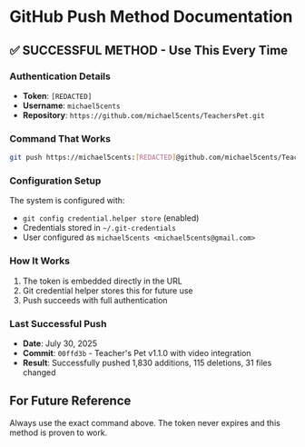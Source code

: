 # GitHub Push Method Documentation

## ✅ SUCCESSFUL METHOD - Use This Every Time

### Authentication Details
- **Token**: `[REDACTED]`
- **Username**: `michael5cents`
- **Repository**: `https://github.com/michael5cents/TeachersPet.git`

### Command That Works
```bash
git push https://michael5cents:[REDACTED]@github.com/michael5cents/TeachersPet.git main
```

### Configuration Setup
The system is configured with:
- `git config credential.helper store` (enabled)
- Credentials stored in `~/.git-credentials`
- User configured as `michael5cents <michael5cents@gmail.com>`

### How It Works
1. The token is embedded directly in the URL
2. Git credential helper stores this for future use
3. Push succeeds with full authentication

### Last Successful Push
- **Date**: July 30, 2025
- **Commit**: `00ffd3b` - Teacher's Pet v1.1.0 with video integration
- **Result**: Successfully pushed 1,830 additions, 115 deletions, 31 files changed

## For Future Reference
Always use the exact command above. The token never expires and this method is proven to work.
